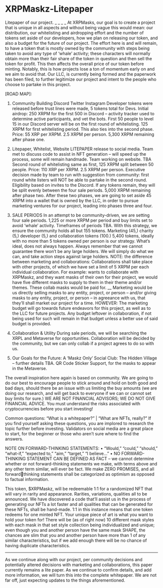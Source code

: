 # XRPMaskz-Litepaper
Litepaper of our project. 
_
_
_
_
At XRPMasks, our goal is to create a project that is unique in all 
aspects and without being vague this would mean: our 
distribution, our whitelisting and airdropping effort and the 
number of tokens set aside of our developers, how we plan on 
releasing our token, and also a budget for the future of our 
project.
The effort here is and will remain, to have a token that is mostly 
owned by the community with steps being taken to avoid any 
type of ‘whale’ activity; these characters will normally obtain more 
than their fair share of the token in question and then sell the 
token for profit. This then affects the overall price of our token 
before minting. Notably, this is how projects lose a ton of 
momentum early on and we aim to avoid that. 
Our LLC, is currently being formed and the paperwork has been 
filed, to further legitimize our project and intent to the people 
who choose to partake in this project. 

[ROAD MAP]:
1) Community Building
Discord
Twitter
Instagram
Developer tokens were released before 
trust lines were made, 5 tokens total for 
Devs.
Initial airdrop: 250 XRPM for the first 500 
in Discord – activity tracker used to 
determine active participants, and vet the 
bots.
First 50 people to level 15 in our Discord 
server will be on the first round of 
whitelisting. 125 XRPM for first whitelisting 
period. This also ties into the second 
phase. Price: 55 XRP per XRPM. 2.5 
XRPM per person.
 5,300 XRPM remaining after phase one.

2) Litepaper, Whitelist, Website
LITEPAPER release to social media.
Team met to discuss code to assist in NFT 
generation – will speed up the process, 
some will remain handmade.
Team working on website. TBA
Second round of whitelisting same as first, 
125 XRPM split between 50 people. Price: 
110 XRP per XRPM. 2.5 XRPM per 
person.
Executive decision made by team to run 
with suggestion from community: first 
round white listers will NOT be able to 
partake in the second round. Eligibility 
based on invites to the Discord.
If any tokens remain, they will be split 
evenly between the four sale periods.
 5,000 XRPM remaining after phase two.
After these two phases, we are going to set aside 45 XRPM into a 
wallet that is owned by the LLC, in order to pursue marketing 
ventures for our project, leading into phases three and four.

3) SALE PERIODS
In an attempt to be community-driven, we 
are setting four sale periods.
1,225 or more XRPM per period and buy 
limits set to avoid ‘whale’ activity.
Timeframes of periods TBA.
With this strategy, we ensure the 
community holds all but 155 tokens. 
Marketing (45,) charity (5,) developer (5,) 
and collaboration tokens (100.)
5,400 tokens, ideally with no more than 5 
tokens owned per person is our strategy. 
What’s ideal, does not always happen.
Always remember that we cannot 
guarantee there won’t be any large 
holders. We will simply do what we can, 
and take action steps against large 
holders.
NOTE: the difference between marketing and 
collaborations: 
Collaborations shall take place with other projects, of 
which we have set a limit of 5 XRPM per each individual 
collaboration. 
For example: <Insert project name here> wants to 
collaborate with XRPMaskz, and they want masks of their 
own for their project, we would have five different masks 
to supply to them in their theme and/or themes. These 
collab masks would be paid for.
__
Marketing would be us directly selling masks to any 
entity, project, or person – and/or giving masks to any 
entity, project, or person – in agreeance with us, that 
they’ll shall market our project for a time. 
HOWEVER:
The marketing budget will go towards future endeavors 
for this project, as well as to the LLC for future projects. 
Any budget leftover in collaboration, if not being used for 
such will remain in that budget unless a better use of said 
budget is provided. 

 3) Collaboration & Utility
During sale periods, we will be searching the XRPL and 
Metaverse for opportunities.
Collaboration will be decided by the community, but we 
can only collab if a project agrees to do so with us. 
 

 4) Our Goals for the Future:
A ‘Maskz Only’ Social Club: The Hidden Village – further 
details TBA.
QR Code Sticker Support, for the masks to appear in the 
Metaverse.

 
 The overall inspiration here again is based on community. 
We are going to do our best to encourage people to stick 
around and hold on both good and bad days, should there 
be an issue with us limiting the buy amounts (we are 
doing our research, and will get back to everyone if we 
can or cannot set buy limits for sure.) WE ARE NOT 
FINANCIAL ADVISORS; WE DO NOT GIVE 
FINANCIAL ADVICE. You must understand the risks 
associated with cryptocurrencies before you start 
investing!

 Common questions:
“What is a whitepaper?” | “What are NFTs, really?” 
If you find yourself asking these questions, you are 
implored to research the topic further before investing. 
Validators on social media are a great place to start, for 
the beginner or those who aren’t sure where to find the 
answers. 

 NOTE ON FORWARD-THINKING STATEMENTS:
• “Would,” “could,” “should,” “what-if,” 
“expected to,” “aim,” “target,” “I believe...”
• NO FORWARD-THINKING STATEMENT CAN BE 
DEFINED AS FACT – we cannot determine whether 
or not forward-thinking statements we make, with 
terms above and any other term similar, will ever be 
fact. We make ZERO PROMISES, and all forwardthinking statements shall be categorized as optimism 
as opposed to factual information. 

 This token, $XRPMaskz, will be redeemable 1:1 for a 
randomized NFT that will vary in rarity and appearance. 
Rarities, variations, qualities all to be announced. We have 
discovered a code that’ll assist us in the process of 
generating our NFTs a lot faster and all qualities that can 
be generated for these NFTs, shall be hand-made. 
1:1 in this instance means that one token redeems for one 
minted NFT. Your unique piece of art is what you want to 
hold your token for! 
There will be (as of right now) 10 different mask styles 
with each mask in that set style collection being 
individualized and unique; even though you and another 
person have the same mask SHAPE, the chances are slim 
that you and another person have more than 1 of any 
similar characteristics, but if we add enough there will be 
no chance of having duplicate characteristics. 
_______________________________________________
As we continue along with our project, per 
community decisions and potentially altered 
decisions with marketing and collaborations, this 
paper currently remains a lite paper. 
As we continue to confirm details, and add 
more information, we will turn this into the 
complete whitepaper. We are not far off, just 
expecting updates to the things aforementioned.
